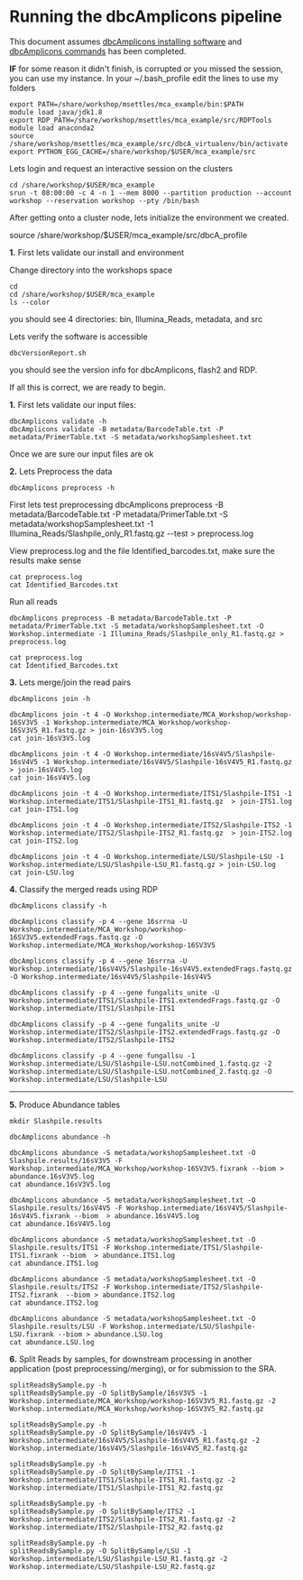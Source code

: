 Running the dbcAmplicons pipeline
===============================================

This document assumes [dbcAmplicons installing software](./dbcAmplicons_installing_software.md) and [dbcAmplicons commands](./dbcAmplicons_commands.md) has been completed.

**IF** for some reason it didn't finish, is corrupted or you missed the session, you can use my instance. In your ~/.bash_profile edit the lines to use my folders

	export PATH=/share/workshop/msettles/mca_example/bin:$PATH  
	module load java/jdk1.8
	export RDP_PATH=/share/workshop/msettles/mca_example/src/RDPTools  
	module load anaconda2
	source /share/workshop/msettles/mca_example/src/dbcA_virtualenv/bin/activate  
	export PYTHON_EGG_CACHE=/share/workshop/$USER/mca_example/src  

Lets login and request an interactive session on the clusters

	cd /share/workshop/$USER/mca_example
	srun -t 08:00:00 -c 4 -n 1 --mem 8000 --partition production --account workshop --reservation workshop --pty /bin/bash

After getting onto a cluster node, lets initialize the environment we created.

  source /share/workshop/$USER/mca_example/src/dbcA_profile

**1\.** First lets validate our install and environment

Change directory into the workshops space

	cd
	cd /share/workshop/$USER/mca_example
	ls --color

you should see 4 directories: bin, Illumina_Reads, metadata, and src

Lets verify the software is accessible

	dbcVersionReport.sh

you should see the version info for dbcAmplicons, flash2 and RDP.

If all this is correct, we are ready to begin.

**1\.** First lets validate our input files:

	dbcAmplicons validate -h
	dbcAmplicons validate -B metadata/BarcodeTable.txt -P metadata/PrimerTable.txt -S metadata/workshopSamplesheet.txt

Once we are sure our input files are ok

**2\.** Lets Preprocess the data

	dbcAmplicons preprocess -h

First lets test preprocessing
	dbcAmplicons preprocess -B metadata/BarcodeTable.txt -P metadata/PrimerTable.txt -S metadata/workshopSamplesheet.txt -1 Illumina_Reads/Slashpile_only_R1.fastq.gz --test > preprocess.log

View preprocess.log and the file Identified_barcodes.txt, make sure the results make sense

	cat preprocess.log
	cat Identified_Barcodes.txt

Run all reads

	dbcAmplicons preprocess -B metadata/BarcodeTable.txt -P metadata/PrimerTable.txt -S metadata/workshopSamplesheet.txt -O Workshop.intermediate -1 Illumina_Reads/Slashpile_only_R1.fastq.gz > preprocess.log

	cat preprocess.log
	cat Identified_Barcodes.txt

**3\.** Lets merge/join the read pairs

	dbcAmplicons join -h

	dbcAmplicons join -t 4 -O Workshop.intermediate/MCA_Workshop/workshop-16SV3V5 -1 Workshop.intermediate/MCA_Workshop/workshop-16SV3V5_R1.fastq.gz > join-16sV3V5.log
	cat join-16sV3V5.log

	dbcAmplicons join -t 4 -O Workshop.intermediate/16sV4V5/Slashpile-16sV4V5 -1 Workshop.intermediate/16sV4V5/Slashpile-16sV4V5_R1.fastq.gz > join-16sV4V5.log
	cat join-16sV4V5.log

	dbcAmplicons join -t 4 -O Workshop.intermediate/ITS1/Slashpile-ITS1 -1 Workshop.intermediate/ITS1/Slashpile-ITS1_R1.fastq.gz  > join-ITS1.log
	cat join-ITS1.log

	dbcAmplicons join -t 4 -O Workshop.intermediate/ITS2/Slashpile-ITS2 -1 Workshop.intermediate/ITS2/Slashpile-ITS2_R1.fastq.gz  > join-ITS2.log
	cat join-ITS2.log

	dbcAmplicons join -t 4 -O Workshop.intermediate/LSU/Slashpile-LSU -1 Workshop.intermediate/LSU/Slashpile-LSU_R1.fastq.gz > join-LSU.log
	cat join-LSU.log

**4\.** Classify the merged reads using RDP

	dbcAmplicons classify -h

	dbcAmplicons classify -p 4 --gene 16srrna -U Workshop.intermediate/MCA_Workshop/workshop-16SV3V5.extendedFrags.fastq.gz -O Workshop.intermediate/MCA_Workshop/workshop-16SV3V5

	dbcAmplicons classify -p 4 --gene 16srrna -U Workshop.intermediate/16sV4V5/Slashpile-16sV4V5.extendedFrags.fastq.gz -O Workshop.intermediate/16sV4V5/Slashpile-16sV4V5

	dbcAmplicons classify -p 4 --gene fungalits_unite -U Workshop.intermediate/ITS1/Slashpile-ITS1.extendedFrags.fastq.gz -O Workshop.intermediate/ITS1/Slashpile-ITS1

	dbcAmplicons classify -p 4 --gene fungalits_unite -U Workshop.intermediate/ITS2/Slashpile-ITS2.extendedFrags.fastq.gz -O Workshop.intermediate/ITS2/Slashpile-ITS2

	dbcAmplicons classify -p 4 --gene fungallsu -1 Workshop.intermediate/LSU/Slashpile-LSU.notCombined_1.fastq.gz -2 Workshop.intermediate/LSU/Slashpile-LSU.notCombined_2.fastq.gz -O Workshop.intermediate/LSU/Slashpile-LSU

---

**5\.** Produce Abundance tables

	mkdir Slashpile.results

	dbcAmplicons abundance -h

	dbcAmplicons abundance -S metadata/workshopSamplesheet.txt -O Slashpile.results/16sV3V5 -F Workshop.intermediate/MCA_Workshop/workshop-16SV3V5.fixrank --biom > abundance.16sV3V5.log
	cat abundance.16sV3V5.log

	dbcAmplicons abundance -S metadata/workshopSamplesheet.txt -O Slashpile.results/16sV4V5 -F Workshop.intermediate/16sV4V5/Slashpile-16sV4V5.fixrank --biom  > abundance.16sV4V5.log
	cat abundance.16sV4V5.log

	dbcAmplicons abundance -S metadata/workshopSamplesheet.txt -O Slashpile.results/ITS1 -F Workshop.intermediate/ITS1/Slashpile-ITS1.fixrank --biom  > abundance.ITS1.log
	cat abundance.ITS1.log

	dbcAmplicons abundance -S metadata/workshopSamplesheet.txt -O Slashpile.results/ITS2 -F Workshop.intermediate/ITS2/Slashpile-ITS2.fixrank  --biom > abundance.ITS2.log
	cat abundance.ITS2.log

	dbcAmplicons abundance -S metadata/workshopSamplesheet.txt -O Slashpile.results/LSU -F Workshop.intermediate/LSU/Slashpile-LSU.fixrank --biom > abundance.LSU.log
	cat abundance.LSU.log

**6\.** Split Reads by samples, for downstream processing in another application (post preprocessing/merging), or for submission to the SRA.

	splitReadsBySample.py -h
	splitReadsBySample.py -O SplitBySample/16sV3V5 -1 Workshop.intermediate/MCA_Workshop/workshop-16SV3V5_R1.fastq.gz -2 Workshop.intermediate/MCA_Workshop/workshop-16SV3V5_R2.fastq.gz

	splitReadsBySample.py -h
	splitReadsBySample.py -O SplitBySample/16sV4V5 -1 Workshop.intermediate/16sV4V5/Slashpile-16sV4V5_R1.fastq.gz -2 Workshop.intermediate/16sV4V5/Slashpile-16sV4V5_R2.fastq.gz

	splitReadsBySample.py -h
	splitReadsBySample.py -O SplitBySample/ITS1 -1 Workshop.intermediate/ITS1/Slashpile-ITS1_R1.fastq.gz -2 Workshop.intermediate/ITS1/Slashpile-ITS1_R2.fastq.gz

	splitReadsBySample.py -h
	splitReadsBySample.py -O SplitBySample/ITS2 -1 Workshop.intermediate/ITS2/Slashpile-ITS2_R1.fastq.gz -2 Workshop.intermediate/ITS2/Slashpile-ITS2_R2.fastq.gz

	splitReadsBySample.py -h
	splitReadsBySample.py -O SplitBySample/LSU -1 Workshop.intermediate/LSU/Slashpile-LSU_R1.fastq.gz -2 Workshop.intermediate/LSU/Slashpile-LSU_R2.fastq.gz
